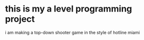 # this is my a level programming project
i am making a top-down shooter game in the style of hotline miami
